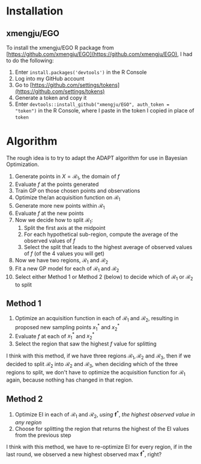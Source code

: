 # Installation

## xmengju/EGO

To install the xmengju/EGO R package from [https://github.com/xmengju/EGO](https://github.com/xmengju/EGO), I had to do the following:

1. Enter `install.packages('devtools')` in the R Console
2. Log into my GitHub account
3. Go to [https://github.com/settings/tokens](https://github.com/settings/tokens)
4. Generate a token and copy it
5. Enter `devtools::install_github("xmengju/EGO", auth_token =  "token")` in the R Console, where I paste in the token I copied in place of `token`

# Algorithm

The rough idea is to try to adapt the ADAPT algorithm for use in Bayesian Optimization.

1. Generate points in $X = \mathcal R_1$, the domain of $f$
2. Evaluate $f$ at the points generated
3. Train GP on those chosen points and observations
4. Optimize the/an acquisition function on $\mathcal R_1$
5. Generate more new points within $\mathcal R_1$
6. Evaluate $f$ at the new points
7. Now we decide how to split $\mathcal R_1$:
    1. Split the first axis at the midpoint
    2. For each hypothetical sub-region, compute the average of the observed values of $f$
    3. Select the split that leads to the highest average of observed values of $f$ (of the 4 values you will get)
8. Now we have two regions, $\mathcal R_1$ and $\mathcal R_2$
9. Fit a new GP model for each of $\mathcal R_1$ and $\mathcal R_2$
9. Select either Method 1 or Method 2 (below) to decide which of $\mathcal R_1$ or $\mathcal R_2$ to split

## Method 1

1. Optimize an acquisition function in each of $\mathcal R_1$ and $\mathcal R_2$, resulting in proposed new sampling points $x_1^*$ and $x_2^*$
2. Evaluate $f$ at each of $x_1^*$ and $x_2^*$
3. Select the region that saw the highest $f$ value for splitting

I think with this method, if we have three regions $\mathcal R_1, \mathcal R_2$ and $\mathcal R_3$, then if we decided to split $\mathcal R_2$ into $\mathcal R_2$ and $\mathcal R_3$, when deciding which of the three regions to split, we don't have to optimize the acquisition function for $\mathcal R_1$ again, because nothing has changed in that region.

## Method 2

1. Optimize EI in each of $\mathcal R_1$ and $\mathcal R_2$, *using* $\boldsymbol f^*$, *the highest observed value in any region*
2. Choose for splitting the region that returns the highest of the EI values from the previous step

I think with this method, we have to re-optimize EI for every region, if in the last round, we observed a new highest observed max $\boldsymbol f^*$, right?